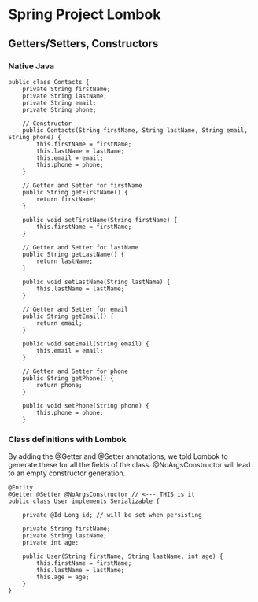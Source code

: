 # Spring Project Lombok

## Getters/Setters, Constructors

### Native Java

```
public class Contacts {
    private String firstName;
    private String lastName;
    private String email;
    private String phone;

    // Constructor
    public Contacts(String firstName, String lastName, String email, String phone) {
        this.firstName = firstName;
        this.lastName = lastName;
        this.email = email;
        this.phone = phone;
    }

    // Getter and Setter for firstName
    public String getFirstName() {
        return firstName;
    }

    public void setFirstName(String firstName) {
        this.firstName = firstName;
    }

    // Getter and Setter for lastName
    public String getLastName() {
        return lastName;
    }

    public void setLastName(String lastName) {
        this.lastName = lastName;
    }

    // Getter and Setter for email
    public String getEmail() {
        return email;
    }

    public void setEmail(String email) {
        this.email = email;
    }

    // Getter and Setter for phone
    public String getPhone() {
        return phone;
    }

    public void setPhone(String phone) {
        this.phone = phone;
    }
```

### Class definitions with Lombok

By adding the @Getter and @Setter annotations, we told Lombok to generate these for all the fields of the class. @NoArgsConstructor will lead to an empty constructor generation.

```
@Entity
@Getter @Setter @NoArgsConstructor // <--- THIS is it
public class User implements Serializable {

    private @Id Long id; // will be set when persisting

    private String firstName;
    private String lastName;
    private int age;

    public User(String firstName, String lastName, int age) {
        this.firstName = firstName;
        this.lastName = lastName;
        this.age = age;
    }
}

```
